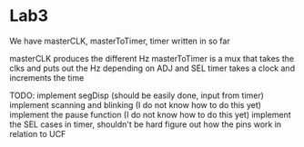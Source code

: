 # Lab3

We have masterCLK, masterToTimer, timer written in so far

masterCLK produces the different Hz
masterToTimer is a mux that takes the clks and puts out the Hz depending on ADJ and SEL
timer takes a clock and increments the time

TODO:
implement segDisp (should be easily done, input from timer)
implement scanning and blinking (I do not know how to do this yet)
implement the pause function (I do not know how to do this yet)
implement the SEL cases in timer, shouldn't be hard
figure out how the pins work in relation to UCF
